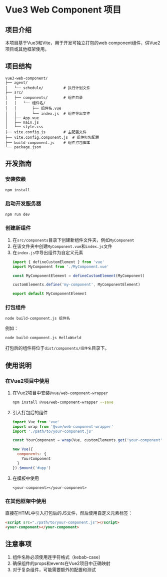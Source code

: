 # Vue3 Web Component 项目

## 项目介绍
本项目基于Vue3和Vite，用于开发可独立打包的web component组件，供Vue2项目或其他框架使用。

## 项目结构
```
vue3-web-component/
├── agent/
│   └── schedule/         # 执行计划文件
├── src/
│   ├── components/       # 组件目录
│   │   └── 组件名/
│   │       ├── 组件名.vue
│   │       └── index.js  # 组件导出文件
│   ├── App.vue
│   ├── main.js
│   └── style.css
├── vite.config.js        # 主配置文件
├── vite.config.component.js  # 组件打包配置
├── build-component.js    # 组件打包脚本
└── package.json
```

## 开发指南

### 安装依赖
```bash
npm install
```

### 启动开发服务器
```bash
npm run dev
```

### 创建新组件
1. 在`src/components`目录下创建新组件文件夹，例如`MyComponent`
2. 在该文件夹中创建`MyComponent.vue`和`index.js`文件
3. 在`index.js`中导出组件为自定义元素
   ```javascript
   import { defineCustomElement } from 'vue'
   import MyComponent from './MyComponent.vue'

   const MyComponentElement = defineCustomElement(MyComponent)

   customElements.define('my-component', MyComponentElement)

   export default MyComponentElement
   ```

### 打包组件
```bash
node build-component.js 组件名
```
例如：
```bash
node build-component.js HelloWorld
```
打包后的组件将位于`dist/components/组件名`目录下。

## 使用说明

### 在Vue2项目中使用
1. 在Vue2项目中安装`@vue/web-component-wrapper`
   ```bash
   npm install @vue/web-component-wrapper --save
   ```

2. 引入打包后的组件
   ```javascript
   import Vue from 'vue'
   import wrap from '@vue/web-component-wrapper'
   import './path/to/your-component.js'

   const YourComponent = wrap(Vue, customElements.get('your-component'))

   new Vue({
     components: {
       YourComponent
     }
   }).$mount('#app')
   ```

3. 在模板中使用
   ```vue
   <your-component></your-component>
   ```

### 在其他框架中使用
直接在HTML中引入打包后的JS文件，然后使用自定义元素标签：
```html
<script src="./path/to/your-component.js"></script>
<your-component></your-component>
```

## 注意事项
1. 组件名称必须使用连字符格式（kebab-case）
2. 确保组件的props和events在Vue2项目中正确映射
3. 对于复杂组件，可能需要额外的配置和测试
